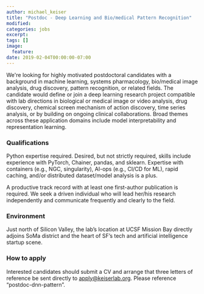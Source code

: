 ```yaml
---
author: michael_keiser
title: "Postdoc - Deep Learning and Bio/medical Pattern Recognition"
modified:
categories: jobs
excerpt:
tags: []
image:
  feature:
date: 2019-02-04T00:00:00-07:00
---
```


We're looking for highly motivated postdoctoral candidates with a background in machine learning, systems pharmacology, bio/medical image analysis, drug discovery, pattern recognition, or related fields. The candidate would define or join a deep learning research project compatible with lab directions in biological or medical image or video analysis, drug discovery, chemical screen mechanism of action discovery, time series analysis, or by building on ongoing clinical collaborations. Broad themes across these application domains include model interpretability and representation learning.

### Qualifications

Python expertise required. Desired, but not strictly required, skills include experience with PyTorch, Chainer, pandas, and sklearn. Expertise with containers (e.g., NGC, singularity), AI-ops (e.g., CI/CD for ML), rapid caching, and/or distributed dataset/model analysis is a plus.

A productive track record with at least one first-author publication is required. We seek a driven individual who will lead her/his research independently and communicate frequently and clearly to the field.

### Environment

Just north of Silicon Valley, the lab’s location at UCSF Mission Bay directly adjoins SoMa district and the heart of SF’s tech and artificial intelligence startup scene.

### How to apply

Interested candidates should submit a CV and arrange that three letters of reference be sent directly to apply@keiserlab.org. Please reference “postdoc-dnn-pattern”.